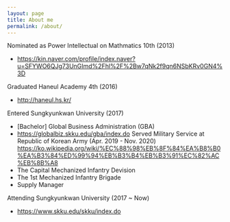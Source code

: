 ```yaml
---
layout: page
title: About me
permalink: /about/
---
```


Nominated as Power Intellectual on Mathmatics 10th (2013)
  - https://kin.naver.com/profile/index.naver?u=SFYWO6QJg73UnGImd%2Fhl%2F%2Bw7qNk2f9qn6NSbKRv0GN4%3D

Graduated Haneul Academy 4th (2016)
  - http://haneul.hs.kr/

Entered Sungkyunkwan University (2017)
  - [Bachelor] Global Business Administration (GBA)
  - https://globalbiz.skku.edu/gba/index.do
Served Military Service at Republic of Korean Army (Apr. 2019 - Nov. 2020)
https://ko.wikipedia.org/wiki/%EC%88%98%EB%8F%84%EA%B8%B0%EA%B3%84%ED%99%94%EB%B3%B4%EB%B3%91%EC%82%AC%EB%8B%A8
  - The Capital Mechanized Infantry Devision
  - The 1st Mechanized Infantry Brigade
  - Supply Manager

Attending Sungkyunkwan University (2017 ~ Now)
  - https://www.skku.edu/skku/index.do 
